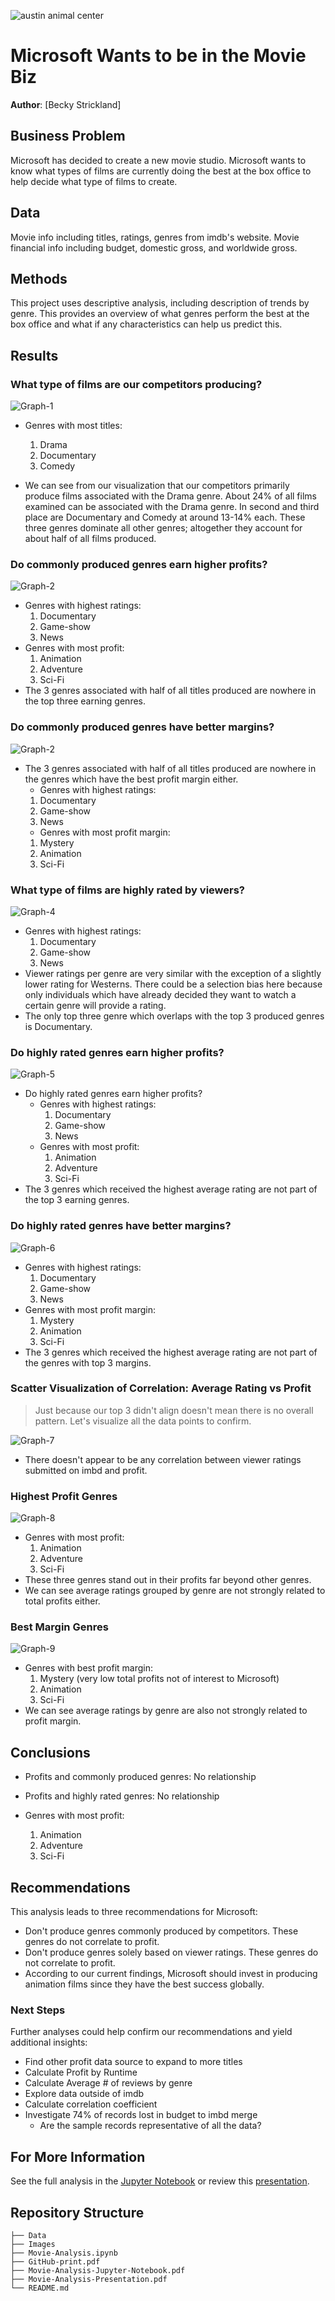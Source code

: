 ![austin animal center](./images/austin-animal-center.jpg)

# Microsoft Wants to be in the Movie Biz

**Author**: [Becky Strickland]


## Business Problem

Microsoft has decided to create a new movie studio. Microsoft wants to know what types of films are currently doing the best at the box office to help decide what type of films to create.

## Data

Movie info including titles, ratings, genres from imdb's website.
Movie financial info including budget, domestic  gross, and worldwide gross.


## Methods

This project uses descriptive analysis, including description of trends by genre. This provides an overview of what genres perform the best at the box office and what if any characteristics can help us predict this.

## Results

### What type of films are our competitors producing?

![Graph-1](Images/Graph-1.png)

- Genres with most titles:
    1. Drama
    2. Documentary
    3. Comedy
    
- We can see from our visualization that our competitors primarily produce films associated with the Drama genre. About 24% of all films examined can be associated with the Drama genre. In second and third place are Documentary and Comedy at around 13-14% each. These three genres dominate all other genres; altogether they account for about half of all films produced.

### Do commonly produced genres earn higher profits? 

 ![Graph-2](Images/Graph-2.png)
 
- Genres with highest ratings:
    1. Documentary
    2. Game-show
    3. News
- Genres with most profit:
    1. Animation
    2. Adventure
    3. Sci-Fi
- The 3 genres associated with half of all titles produced are nowhere in the top three earning genres.

### Do commonly produced genres have better margins? 

![Graph-2](Images/Graph-3.png)

- The 3 genres associated with half of all titles produced are nowhere in the genres which have the best profit margin either.
    - Genres with highest ratings:
    1. Documentary
    2. Game-show
    3. News
    - Genres with most profit margin:
    1. Mystery
    2. Animation
    3. Sci-Fi

### What type of films are  highly rated by viewers?

![Graph-4](Images/Graph-4.png)

- Genres with highest ratings:
    1. Documentary
    2. Game-show
    3. News
- Viewer ratings per genre are very similar with the exception of a slightly lower rating for Westerns. There could be a selection bias here because only individuals which have already decided they want to watch a certain genre will provide a rating.
- The only top three genre which overlaps with the top 3 produced genres is Documentary.
 
### Do highly rated genres earn higher profits?

 ![Graph-5](Images/Graph-5.png)
 
- Do highly rated genres earn higher profits?
    - Genres with highest ratings:
        1. Documentary
        2. Game-show
        3. News
    - Genres with most profit:
        1. Animation
        2. Adventure
        3. Sci-Fi
- The 3 genres which received the highest average rating are not part of the top 3 earning genres.

### Do highly rated genres have better margins?

 ![Graph-6](Images/Graph-6.png)

- Genres with highest ratings:
    1. Documentary
    2. Game-show
    3. News
- Genres with most profit margin:
    1. Mystery
    2. Animation
    3. Sci-Fi
- The 3 genres which received the highest average rating are not part of the genres with top 3 margins.

### Scatter Visualization of  Correlation: Average Rating vs Profit
> Just because our top 3 didn't align doesn't mean there is no overall pattern. Let's visualize all the data points to confirm.
 
 ![Graph-7](Images/Graph-7.png)
 
- There doesn't appear to be any correlation between viewer ratings submitted on imbd and profit.
 
### Highest Profit Genres
 
 ![Graph-8](Images/Graph-8.png)
 
- Genres with most profit:
    1. Animation
    2. Adventure
    3. Sci-Fi
- These three genres stand out in their profits far beyond other genres.
- We can see average ratings grouped by genre are not strongly related to total profits either.

### Best Margin Genres
 
 ![Graph-9](Images/Graph-9.png)
 
  - Genres with best profit margin:
    1. Mystery (very low total profits not of interest to Microsoft)
    2. Animation
    3. Sci-Fi
- We can see average ratings by genre are also not strongly related to profit margin.


## Conclusions


- Profits and commonly produced genres:
    No relationship

- Profits and highly rated genres:
    No relationship
    
 - Genres with most profit:
    1. Animation
    2. Adventure
    3. Sci-Fi

## Recommendations

This analysis leads to three recommendations for Microsoft:

- Don't produce genres commonly produced by competitors. These genres do not correlate to profit.
- Don't produce genres solely based on viewer ratings. These genres do not correlate to profit.
- According to our current findings, Microsoft should invest in producing animation films since they have the best success globally.


### Next Steps

Further analyses could  help confirm  our recommendations and yield additional insights:

- Find other profit data source to expand to more titles
- Calculate Profit by Runtime
- Calculate Average # of reviews by genre
- Explore data outside of imdb
- Calculate correlation coefficient
- Investigate 74% of records lost in budget to imbd merge
    - Are the sample records representative of all the data?

## For More Information

See the full analysis in the [Jupyter Notebook](./Movie-Analysis.ipynb) or review this [presentation](./Movie-Analysis-Presentation.pdf).



## Repository Structure

```
├── Data
├── Images
├── Movie-Analysis.ipynb
├── GitHub-print.pdf
├── Movie-Analysis-Jupyter-Notebook.pdf
├── Movie-Analysis-Presentation.pdf
└── README.md
```